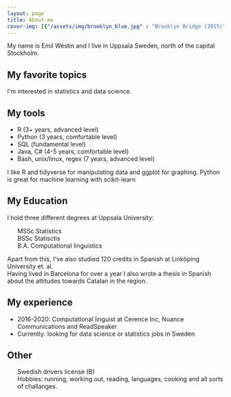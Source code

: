 ```yaml
---
layout: page
title: About me
cover-img: [{"/assets/img/brooklyn_blue.jpg" : "Brooklyn Bridge (2015)"}, {"/assets/img/xian-house.jpg" : "Xi'an (2014)"}, {"/assets/img/tianamen.JPG" : "Beijing (2014)"}, {"/assets/img/gamla_lkpg.jpg" : "Gamla Linköping, in my home town (2014)"}]
---
```


My name is Emil Westin and I live in Uppsala Sweden, north of the capital Stockholm.

##  My favorite topics
I'm interested in statistics and data science. 

##  My tools
- R (3+ years, advanced level)
- Python (3 years, comfortable level)
- SQL (fundamental level)
- Java, C# (4-5 years, comfortable level)
- Bash, unix/linux, regex (7 years, advanced level)

I like R and tidyverse for manipulating data and ggplot for graphing. 
Python is great for machine learning with scikit-learn

## My Education
I hold three different degrees at Uppsala University:
<ul style="list-style-type:none;">
  <li> <i class="fa fa-bar-chart" aria-hidden="true" style="color:black"></i> MSSc Statistics </li>
  <li> <i class="fa fa-bar-chart" aria-hidden="true" style="color:black"></i> BSSc Statisctis </li>
  <li> <i class="fa fa-desktop" aria-hidden="true"></i> B.A. Computational linguistics </li>
</ul>

Apart from this, I've also studied 120 credits in Spanish at Linköping University et. al.  
Having lived in Barcelona for over a year I also wrote a thesis in Spanish about the attitudes towards Catalan in the region.

## My experience
- 2016-2020: Computational linguist at Cerence Inc, Nuance Communications and ReadSpeaker
- Currently: looking for data science or statistics jobs in Sweden

## Other

<ul style="list-style-type:none;">
  <li> <i class="fa fa-id-card-o" aria-hidden="true"></i> Swedish drivers license (B) </li>
  <li> <i class="fa fa-futbol-o" aria-hidden="true"></i> Hobbies: running, working out, reading, languages, cooking and all sorts of challanges. </li>
</ul>
